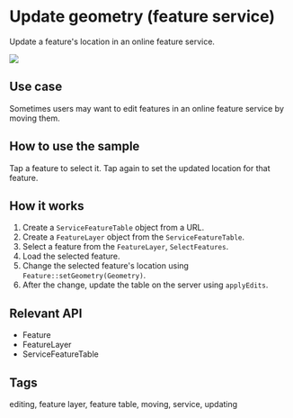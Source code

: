 # Update geometry (feature service)

Update a feature's location in an online feature service.

![](screenshot.png)

## Use case

Sometimes users may want to edit features in an online feature service by moving them.

## How to use the sample

Tap a feature to select it. Tap again to set the updated location for that feature.

## How it works

1. Create a `ServiceFeatureTable` object from a URL.
2. Create a `FeatureLayer` object from the `ServiceFeatureTable`.
3. Select a feature from the `FeatureLayer`, `SelectFeatures`.  
4. Load the selected feature.
5. Change the selected feature's location using `Feature::setGeometry(Geometry)`.
6. After the change, update the table on the server using `applyEdits`.

## Relevant API

* Feature
* FeatureLayer
* ServiceFeatureTable

## Tags

editing, feature layer, feature table, moving, service, updating
